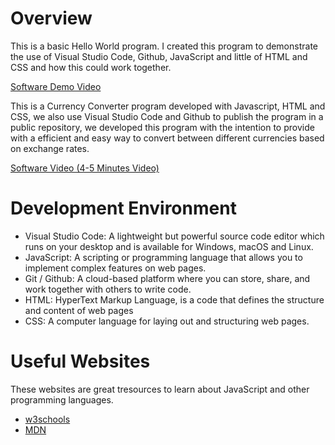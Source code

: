 # Overview

This is a basic Hello World program. I created this program to demonstrate the use of Visual Studio Code, Github, JavaScript and little of HTML and CSS and how this could work together. 

[Software Demo Video](https://www.youtube.com/watch?v=Wsesj55nmkw)

This is a Currency Converter program developed with Javascript, HTML and CSS, we also use Visual Studio Code and Github to publish the program in a public repository, we developed this program with the intention to provide with a efficient and easy way to convert between different currencies based on exchange rates. 

[Software Video (4-5 Minutes Video)](https://www.youtube.com/watch?v=Wsesj55nmkw)


# Development Environment

* Visual Studio Code: A lightweight but powerful source code editor which runs on your desktop and is available for Windows, macOS and Linux. 
* JavaScript: A scripting or programming language that allows you to implement complex features on web pages.
* Git / Github: A cloud-based platform where you can store, share, and work together with others to write code.
* HTML: HyperText Markup Language, is a code that defines the structure and content of web pages
* CSS: A computer language for laying out and structuring web pages.

# Useful Websites

These websites are great tresources to learn about JavaScript and other programming languages. 
* [w3schools](https://www.w3schools.com/js/js_output.asp)
* [MDN](https://developer.mozilla.org/en-US/docs/Learn/JavaScript/First_steps/What_is_JavaScript)